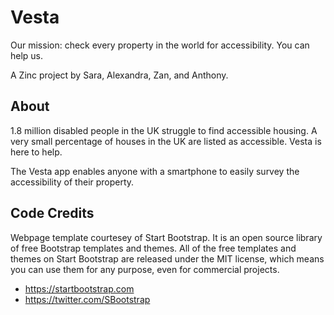 # Vesta

Our mission: check every property in the world for accessibility. You can help us. 

A Zinc project by Sara, Alexandra, Zan, and Anthony.

## About

1.8 million disabled people in the UK struggle to find accessible housing. A very small percentage of houses in the UK are listed as accessible. Vesta is here to help.

The Vesta app enables anyone with a smartphone to easily survey the accessibility of their property. 

## Code Credits

Webpage template courtesey of Start Bootstrap. It is an open source library of free Bootstrap templates and themes. All of the free templates and themes on Start Bootstrap are released under the MIT license, which means you can use them for any purpose, even for commercial projects.

* https://startbootstrap.com
* https://twitter.com/SBootstrap

